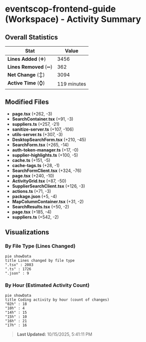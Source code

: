 # eventscop-frontend-guide (Workspace) - Activity Summary 

## Overall Statistics

| Stat                   | Value                                                             |
| ---------------------- | ----------------------------------------------------------------- |
| **Lines Added** (➕)   | 3456                                          |
| **Lines Removed** (➖) | 362                                        |
| **Net Change** (↕)    | 3094                |
| **Active Time** (⌚)   | 119 minutes |


## Modified Files
- **page.tsx** (+262, -3)
- **SearchContainer.tsx** (+91, -3)
- **suppliers.ts** (+257, -21)
- **sanitize-server.ts** (+107, -106)
- **utils-server.ts** (+307, -3)
- **DesktopSearchForm.tsx** (+210, -45)
- **SearchForm.tsx** (+265, -14)
- **auth-token-manager.ts** (+17, -0)
- **supplier-highlights.ts** (+100, -5)
- **cache.ts** (+151, -5)
- **cache-tags.ts** (+28, -1)
- **SearchFormClient.tsx** (+324, -76)
- **page.tsx** (+240, -10)
- **ActivityGrid.tsx** (+87, -50)
- **SupplierSearchClient.tsx** (+126, -3)
- **actions.ts** (+71, -3)
- **package.json** (+5, -4)
- **MapColumnContainer.tsx** (+31, -2)
- **SearchResults.tsx** (+50, -2)
- **page.tsx** (+185, -4)
- **suppliers.ts** (+542, -2)

## Visualizations

### By File Type (Lines Changed)

```mermaid
pie showData
title Lines changed by file type
".tsx" : 2083
".ts" : 1726
".json" : 9
```

### By Hour (Estimated Activity Count)

```mermaid
pie showData
title Coding activity by hour (count of changes)
"02h" : 18
"10h" : 4
"14h" : 15
"15h" : 10
"16h" : 21
"17h" : 16
```


> **Last Updated:** 10/15/2025, 5:41:11 PM
